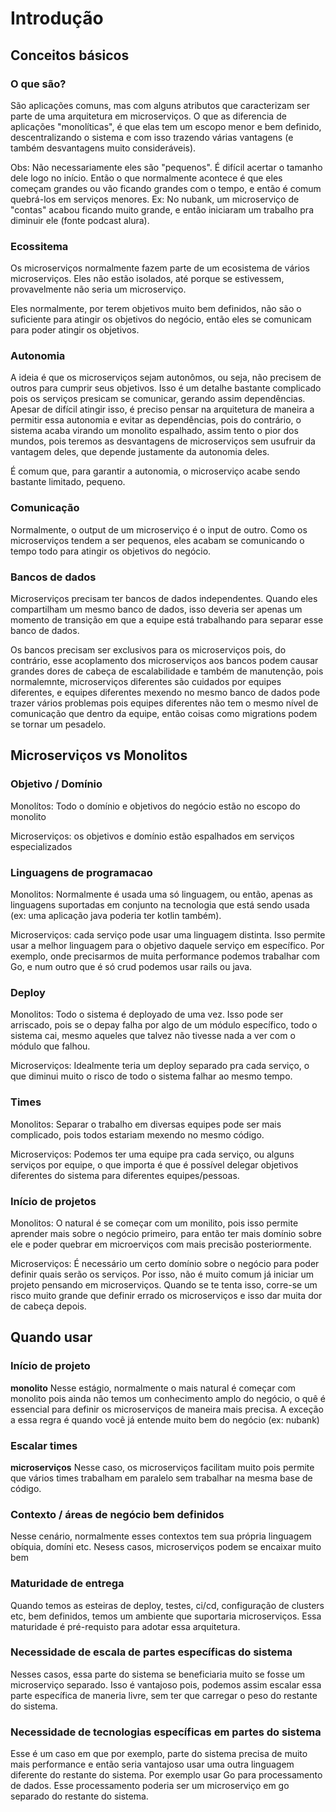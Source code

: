 # Introdução

## Conceitos básicos
### O que são?
São aplicações comuns, mas com alguns atributos que caracterizam ser parte de uma arquitetura em microserviços.
O que as diferencia de aplicações "monolíticas", é que elas tem um escopo menor e bem definido, descentralizando o sistema e com isso trazendo várias vantagens (e também desvantagens muito consideráveis).

Obs: Não necessariamente eles são "pequenos". É difícil acertar o tamanho dele logo no início. Então o que normalmente acontece é que eles começam grandes ou vão ficando grandes com o tempo, e então é comum quebrá-los em serviços menores.
Ex: No nubank, um microserviço de "contas" acabou ficando muito grande, e então iniciaram um trabalho pra diminuir ele (fonte podcast alura).

### Ecossitema
Os microserviços normalmente fazem parte de um ecosistema de vários microserviços. Eles não estão isolados, até porque se estivessem, provavelmente não seria um microserviço.

Eles normalmente, por terem objetivos muito bem definidos, não são o suficiente para atingir os objetivos do negócio, então eles se comunicam para poder atingir os objetivos.

### Autonomia
A ideia é que os microserviços sejam autonômos, ou seja, não precisem de outros para cumprir seus objetivos. Isso é um detalhe bastante complicado pois os serviços presicam se comunicar, gerando assim dependências. Apesar de difícil atingir isso, é preciso pensar na arquitetura de maneira a permitir essa autonomia e evitar as dependências, pois do contrário, o sistema acaba virando um monolito espalhado, assim tento o pior dos mundos, pois teremos as desvantagens de microserviços sem usufruir da vantagem deles, que depende justamente da autonomia deles.

É comum que, para garantir a autonomia, o microserviço acabe sendo bastante limitado, pequeno.

### Comunicação
Normalmente, o output de um microserviço é o input de outro. Como os microserviços tendem a ser pequenos, eles acabam se comunicando o tempo todo para atingir os objetivos do negócio.

### Bancos de dados
Microserviços precisam ter bancos de dados independentes. Quando eles compartilham um mesmo banco de dados, isso deveria ser apenas um momento de transição em que a equipe está trabalhando para separar esse banco de dados.

Os bancos precisam ser exclusivos para os microserviços pois, do contrário, esse acoplamento dos microserviços aos bancos podem causar grandes dores de cabeça de escalabilidade e também de manutenção, pois normalemnte, microserviços diferentes são cuidados por equipes diferentes, e equipes diferentes mexendo no mesmo banco de dados pode trazer vários problemas pois equipes diferentes não tem o mesmo nível de comunicação que dentro da equipe, então coisas como migrations podem se tornar um pesadelo.


## Microserviços vs Monolitos
### Objetivo / Domínio
Monolítos: Todo o domínio e objetivos do negócio estão no escopo do monolito

Microserviços: os objetivos e domínio estão espalhados em serviços especializados

### Linguagens de programacao
Monolitos: Normalmente é usada uma só linguagem, ou então, apenas as linguagens suportadas em conjunto na tecnologia que está sendo usada (ex: uma aplicação java poderia ter kotlin também).

Microserviços: cada serviço pode usar uma linguagem distinta. Isso permite usar a melhor linguagem para o objetivo daquele serviço em específico. Por exemplo, onde precisarmos de muita performance podemos trabalhar com Go, e num outro que é só crud podemos usar rails ou java.

### Deploy
Monolitos: Todo o sistema é deployado de uma vez. Isso pode ser arriscado, pois se o depay falha por algo de um módulo específico, todo o sistema cai, mesmo aqueles que talvez não tivesse nada a ver com o módulo que falhou.

Microserviços: Idealmente teria um deploy separado pra cada serviço, o que diminui muito o risco de todo o sistema falhar ao mesmo tempo.

### Times
Monolitos: Separar o trabalho em diversas equipes pode ser mais complicado, pois todos estariam mexendo no mesmo código.

Microserviços: Podemos ter uma equipe pra cada serviço, ou alguns serviços por equipe, o que importa é que é possível delegar objetivos diferentes do sistema para diferentes equipes/pessoas.

### Início de projetos
Monolitos: O natural é se começar com um monilito, pois isso permite aprender mais sobre o negócio primeiro, para então ter mais domínio sobre ele e poder quebrar em microerviços com mais precisão posteriormente.

Microserviços: É necessário um certo domínio sobre o negócio para poder definir quais serão os serviços. Por isso, não é muito comum já iniciar um projeto pensando em microserviços. Quando se te tenta isso, corre-se um risco muito grande que definir errado os microserviços e isso dar muita dor de cabeça depois.

## Quando usar
### Início de projeto
**monolito**
Nesse estágio, normalmente o mais natural é começar com monolito pois ainda não temos um conhecimento amplo do negócio, o quê é essencial para definir os microserviços de maneira mais precisa. A exceção a essa regra é quando você já entende muito bem do negócio (ex: nubank)

### Escalar times
**microserviços**
Nesse caso, os microserviços facilitam muito pois permite que vários times trabalham em paralelo sem trabalhar na mesma base de código.

### Contexto / áreas de negócio bem definidos
Nesse cenário, normalmente esses contextos tem sua própria linguagem obíquia, domíni etc. Nesess casos, microserviços podem se encaixar muito bem

### Maturidade de entrega
Quando temos as esteiras de deploy, testes, ci/cd, configuração de clusters etc, bem definidos, temos um ambiente que suportaria microserviços. Essa maturidade é pré-requisto para adotar essa arquitetura.

### Necessidade de escala de partes específicas do sistema
Nesses casos, essa parte do sistema se beneficiaria muito se fosse um microserviço separado. Isso é vantajoso pois, podemos assim escalar essa parte específica de maneria livre, sem ter que carregar o peso do restante do sistema.

### Necessidade de tecnologias específicas em partes do sistema
Esse é um caso em que por exemplo, parte do sistema precisa de muito mais performance e então seria vantajoso usar uma outra linguagem diferente do restante do sistema. Por exemplo usar Go para processamento de dados. Esse processamento poderia ser um microserviço em go separado do restante do sistema.




